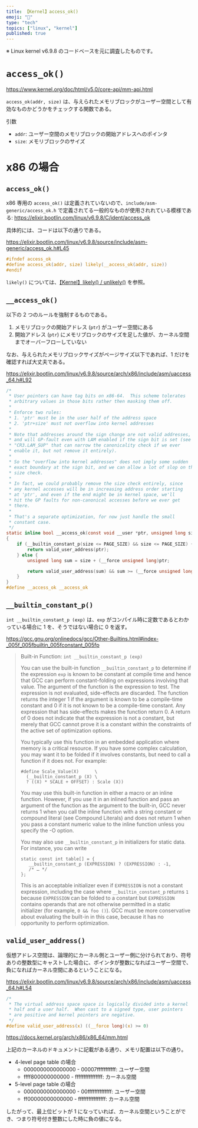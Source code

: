```yaml
---
title: 【Kernel】access_ok()
emoji: "🐧"
type: "tech"
topics: ["linux", "kernel"]
published: true
---
```


※ Linux kernel v6.9.8 のコードベースを元に調査したものです。


# `access_ok()`

https://www.kernel.org/doc/html/v5.0/core-api/mm-api.html

`access_ok(addr, size)` は、与えられたメモリブロックがユーザー空間として有効なものかどうかをチェックする関数である。

引数
- `addr`: ユーザー空間のメモリブロックの開始アドレスへのポインタ
- `size`: メモリブロックのサイズ


# x86 の場合

## `access_ok()`

x86 専用の `access_ok()` は定義されていないので、`include/asm-generic/access_ok.h` で定義されてる一般的なものが使用されれている模様である: https://elixir.bootlin.com/linux/v6.9.8/C/ident/access_ok

具体的には、コードは以下の通りである。

https://elixir.bootlin.com/linux/v6.9.8/source/include/asm-generic/access_ok.h#L45
```c
#ifndef access_ok
#define access_ok(addr, size) likely(__access_ok(addr, size))
#endif
```

`likely()` については、[【Kernel】likely() / unlikely()](https://zenn.dev/zulinx86/articles/kernel-likely_unlikely) を参照。


## `__access_ok()`

以下の 2 つのルールを強制するものである。

1. メモリブロックの開始アドレス (`ptr`) がユーザー空間にある
2. 開始アドレス (`ptr`) にメモリブロックのサイズを足した値が、カーネル空間までオーバーフローしていない

なお、与えられたメモリブロックサイズがページサイズ以下であれば、1 だけを確認すれば大丈夫である。

https://elixir.bootlin.com/linux/v6.9.8/source/arch/x86/include/asm/uaccess_64.h#L92
```c
/*
 * User pointers can have tag bits on x86-64.  This scheme tolerates
 * arbitrary values in those bits rather then masking them off.
 *
 * Enforce two rules:
 * 1. 'ptr' must be in the user half of the address space
 * 2. 'ptr+size' must not overflow into kernel addresses
 *
 * Note that addresses around the sign change are not valid addresses,
 * and will GP-fault even with LAM enabled if the sign bit is set (see
 * "CR3.LAM_SUP" that can narrow the canonicality check if we ever
 * enable it, but not remove it entirely).
 *
 * So the "overflow into kernel addresses" does not imply some sudden
 * exact boundary at the sign bit, and we can allow a lot of slop on the
 * size check.
 *
 * In fact, we could probably remove the size check entirely, since
 * any kernel accesses will be in increasing address order starting
 * at 'ptr', and even if the end might be in kernel space, we'll
 * hit the GP faults for non-canonical accesses before we ever get
 * there.
 *
 * That's a separate optimization, for now just handle the small
 * constant case.
 */
static inline bool __access_ok(const void __user *ptr, unsigned long size)
{
	if (__builtin_constant_p(size <= PAGE_SIZE) && size <= PAGE_SIZE) {
		return valid_user_address(ptr);
	} else {
		unsigned long sum = size + (__force unsigned long)ptr;

		return valid_user_address(sum) && sum >= (__force unsigned long)ptr;
	}
}
#define __access_ok __access_ok
```

## `__builtin_constant_p()`

`int __builtin_constant_p (exp)` は、`exp` がコンパイル時に定数であるとわかっている場合に 1 を、そうではない場合に 0 を返す。

https://gcc.gnu.org/onlinedocs/gcc/Other-Builtins.html#index-_005f_005fbuiltin_005fconstant_005fp

> Built-in Function: `int __builtin_constant_p (exp)`
> 
> You can use the built-in function `__builtin_constant_p` to determine if the expression `exp` is known to be constant at compile time and hence that GCC can perform constant-folding on expressions involving that value. The argument of the function is the expression to test. The expression is not evaluated, side-effects are discarded. The function returns the integer 1 if the argument is known to be a compile-time constant and 0 if it is not known to be a compile-time constant. Any expression that has side-effects makes the function return 0. A return of 0 does not indicate that the expression is not a constant, but merely that GCC cannot prove it is a constant within the constraints of the active set of optimization options.
> 
> You typically use this function in an embedded application where memory is a critical resource. If you have some complex calculation, you may want it to be folded if it involves constants, but need to call a function if it does not. For example:
> 
> ```
> #define Scale_Value(X)      \
>   (__builtin_constant_p (X) \
>   ? ((X) * SCALE + OFFSET) : Scale (X))
> ```
> 
> You may use this built-in function in either a macro or an inline function. However, if you use it in an inlined function and pass an argument of the function as the argument to the built-in, GCC never returns 1 when you call the inline function with a string constant or compound literal (see Compound Literals) and does not return 1 when you pass a constant numeric value to the inline function unless you specify the -O option.
> 
> You may also use `__builtin_constant_p` in initializers for static data. For instance, you can write
> 
> ```
> static const int table[] = {
>    __builtin_constant_p (EXPRESSION) ? (EXPRESSION) : -1,
>    /* … */
> };
> ```
> 
> This is an acceptable initializer even if `EXPRESSION` is not a constant expression, including the case where `__builtin_constant_p` returns `1` because `EXPRESSION` can be folded to a constant but `EXPRESSION` contains operands that are not otherwise permitted in a static initializer (for example, `0 && foo ()`). GCC must be more conservative about evaluating the built-in in this case, because it has no opportunity to perform optimization.

## `valid_user_address()`

仮想アドレス空間は、論理的にカーネル側とユーザー側に分けられており、符号ありの整数型にキャストした場合に、ポインタが整数になればユーザー空間で、負になればカーネル空間にあるということになる。

https://elixir.bootlin.com/linux/v6.9.8/source/arch/x86/include/asm/uaccess_64.h#L54

```c
/*
 * The virtual address space space is logically divided into a kernel
 * half and a user half.  When cast to a signed type, user pointers
 * are positive and kernel pointers are negative.
 */
#define valid_user_address(x) ((__force long)(x) >= 0)
```

https://docs.kernel.org/arch/x86/x86_64/mm.html

上記のカーネルのドキュメントに記載がある通り、メモリ配置は以下の通り。

- 4-level page table の場合
    - 0000000000000000 - 00007fffffffffff: ユーザー空間
    - ffff800000000000 - ffffffffffffffff: カーネル空間
- 5-level page table の場合
    - 0000000000000000 - 00ffffffffffffff: ユーザー空間
    - ff00000000000000 - ffffffffffffffff: カーネル空間

したがって、最上位ビットが 1 になっていれば、カーネル空間ということができ、つまり符号付き整数にした時に負の値になる。
